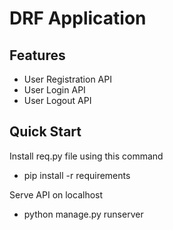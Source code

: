 # DRF Application

Features
--------

- User Registration API 
- User Login API 
- User Logout API 


 Quick Start
---------------

Install req.py file using this command

- pip install -r requirements

 Serve API on localhost

- python manage.py runserver
